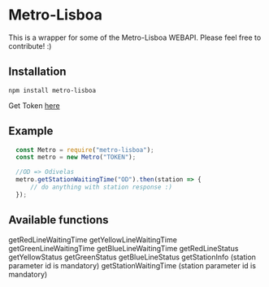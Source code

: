 # Metro-Lisboa

This is a wrapper for some of the Metro-Lisboa WEBAPI. Please feel free to contribute! :)

## Installation
    npm install metro-lisboa


Get Token [here](https://api.metrolisboa.pt/store/apis/info?name=EstadoServicoML&version=1.0.1)

## Example
```javascript
  const Metro = require("metro-lisboa");
  const metro = new Metro("TOKEN");

  //OD => Odivelas
  metro.getStationWaitingTime("OD").then(station => {
      // do anything with station response :)
  });
```

## Available functions

getRedLineWaitingTime
getYellowLineWaitingTime
getGreenLineWaitingTime
getBlueLineWaitingTime
getRedLineStatus
getYellowStatus
getGreenStatus
getBlueLineStatus
getStationInfo (station parameter id is mandatory)
getStationWaitingTime (station parameter id is mandatory)